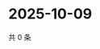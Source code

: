 # 2025-10-09

共 0 条

<!-- BEGIN ZHIHUVIDEO -->
<!-- 最后更新时间 Thu Oct 09 2025 23:27:21 GMT+0800 (China Standard Time) -->

<!-- END ZHIHUVIDEO -->
